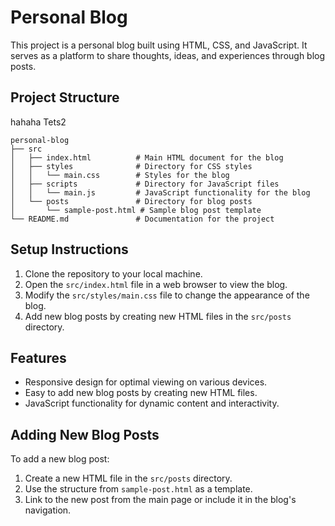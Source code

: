# Personal Blog

This project is a personal blog built using HTML, CSS, and JavaScript. It serves as a platform to share thoughts, ideas, and experiences through blog posts.

## Project Structure
hahaha
Tets2
```
personal-blog
├── src
│   ├── index.html          # Main HTML document for the blog
│   ├── styles              # Directory for CSS styles
│   │   └── main.css        # Styles for the blog
│   ├── scripts             # Directory for JavaScript files
│   │   └── main.js         # JavaScript functionality for the blog
│   └── posts               # Directory for blog posts
│       └── sample-post.html # Sample blog post template
└── README.md               # Documentation for the project
```

## Setup Instructions

1. Clone the repository to your local machine.
2. Open the `src/index.html` file in a web browser to view the blog.
3. Modify the `src/styles/main.css` file to change the appearance of the blog.
4. Add new blog posts by creating new HTML files in the `src/posts` directory.

## Features

- Responsive design for optimal viewing on various devices.
- Easy to add new blog posts by creating new HTML files.
- JavaScript functionality for dynamic content and interactivity.

## Adding New Blog Posts

To add a new blog post:

1. Create a new HTML file in the `src/posts` directory.
2. Use the structure from `sample-post.html` as a template.
3. Link to the new post from the main page or include it in the blog's navigation.
